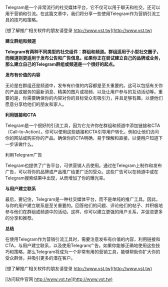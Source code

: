 Telegram是一个非常流行的社交媒体平台，它不仅可以用于聊天和社交，还可以用于营销和引流。在这篇文章中，我们将分享一些使用Telegram作为营销引流工具的技巧和策略。

[想了解推广相关软件的朋友请登录 http://www.vst.tw](http://www.vst.tw)

**建立群组和频道**

**Telegram有两种不同类型的社交组件：群组和频道。群组适用于小型社交圈子，而频道则更适用于发布公告和广告信息。如果你正在尝试建立自己的品牌或业务，那么建立自己的Telegram群组或频道是一个很好的起点。**

**发布有价值的内容**

无论是在群组还是频道中，发布有价值的内容都是至关重要的。这可以包括有关你的产品或服务的最新消息、精美的图片或视频、以及让用户参与的互动活动等。重要的是，你需要确保你的内容对你的目标受众有吸引力，并且足够有趣，以便他们愿意分享给他们的朋友和家人。

**利用链接和CTA**

Telegram是一个很好的引流工具，因为它允许你在群组和频道中添加链接和CTA（Call-to-Action）。你可以使用这些链接和CTA引导用户转化，例如让他们访问你的网站或购买你的产品。确保你的CTA明确、易于理解和直接，以便用户知道下一步该做什么。

利用Telegram广告

Telegram也提供了广告平台，可供营销人员使用。通过在Telegram上制作和发布广告，可以将你的品牌或产品推广给更广泛的受众。这些广告可以在频道中或在Telegram搜索结果中出现，从而增加了你的曝光率。

**与用户建立联系**

最后，要记住，Telegram是一种社交媒体平台，而不是单纯的推广工具。因此，与你的用户建立联系是至关重要的。回答他们的问题、评论他们的帖子、并积极地参与他们在群组或频道中的活动。这样，你可以建立更强的用户关系，并促进更多的分享和推荐。

**总结**

在使用Telegram作为营销引流工具时，需要注意发布有价值的内容，利用链接和CTA，与用户建立联系，以及使用Telegram广告。如果你能够正确地使用这些技巧和策略，那么Telegram将成为一个非常有用的营销工具，能够帮助你扩大你的受众群体，并吸引更多的潜在客户。

[想了解推广相关软件的朋友请登录 http://www.vst.tw](http://www.vst.tw)


[访问软件官网 http://www.vst.tw](http://www.vst.tw)
